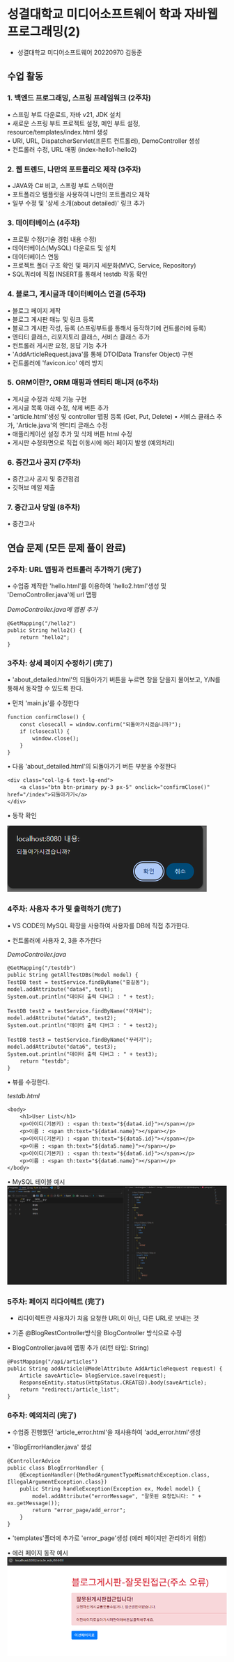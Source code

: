 # **성결대학교 미디어소프트웨어 학과 자바웹프로그래밍(2)**

- 성결대학교 미디어소프트웨어 20220970 김동준

## **수업 활동**
### **1. 백엔드 프로그래밍, 스프링 프레임워크 (2주차)**

• 스프링 부트 다운로드, 자바 v21, JDK 설치  
• 새로운 스프링 부트 프로젝트 설정, 메인 부트 설정, resource/templates/index.html 생성  
• URI, URL, DispatcherServlet(프론트 컨트롤러), DemoController 생성  
• 컨트롤러 수정, URL 매핑 (index-hello1-hello2)

### **2. 웹 트렌드, 나만의 포트폴리오 제작 (3주차)**

• JAVA와 C# 비교, 스프링 부트 스택이란  
• 포트폴리오 템플릿을 사용하여 나만의 포트폴리오 제작  
• 일부 수정 및 '상세 소개(about detailed)' 링크 추가  

### **3. 데이터베이스 (4주차)**

• 프로필 수정(기술 경험 내용 수정)  
• 데이터베이스(MySQL) 다운로드 및 설치  
• 데이터베이스 연동  
• 프로젝트 폴더 구조 확인 및 패키지 세분화(MVC, Service, Repository)  
• SQL쿼리에 직접 INSERT를 통해서 testdb 작동 확인

### **4. 블로그, 게시글과 데이터베이스 연결 (5주차)**

• 블로그 페이지 제작  
• 블로그 게시판 매뉴 및 링크 등록    
• 블로그 게시판 작성, 등록 (스프링부트를 통해서 동작하기에 컨트롤러에 등록)  
• 엔티티 클래스, 리포지토리 클래스, 서비스 클래스 추가  
• 컨트롤러 게시판 요청, 응답 기능 추가  
• 'AddArticleRequest.java'를 통해 DTO(Data Transfer Object) 구현  
• 컨트롤러에 'favicon.ico' 에러 방지

### **5. ORM이란?, ORM 매핑과 엔티티 매니저 (6주차)**

• 게시글 수정과 삭제 기능 구현  
• 게시글 목록 아래 수정, 삭제 버튼 추가  
• 'article.html'생성 및 controller 맵핑 등록 (Get, Put, Delete) 
• 서비스 클래스 추가, 'Article.java'의 엔티티 글래스 수정  
• 애플리케이션 설정 추가 및 삭제 버튼 html 수정  
• 게시판 수정화면으로 직접 이동시에 에러 페이지 발생 (예외처리)

### **6. 중간고사 공지 (7주차)**

• 중간고사 공지 및 중간점검  
• 깃허브 메일 제출

### **7. 중간고사 당일 (8주차)**

• 중간고사

## 연습 문제 (모든 문제 풀이 완료)
### **2주차: URL 맵핑과 컨트롤러 추가하기 (完了)**

• 수업중 제작한 'hello.html'를 이용하여 'hello2.html'생성 및 'DemoController.java'에 url 맵핑

*DemoController.java에 맵핑 추가*
```
@GetMapping("/hello2")
public String hello2() {
    return "hello2";
}
```

### **3주차: 상세 페이지 수정하기 (完了)**

• 'about_detailed.html'의 되돌아가기 버튼을 누르면 창을 닫을지 물어보고, Y/N를 통해서 동작할 수 있도록 한다.

• 먼저 'main.js'를 수정한다
```
function confirmClose() {
    const closecall = window.confirm("되돌아가시겠습니까?");
    if (closecall) {
        window.close();
    }
}
```

• 다음 'about_detailed.html'의 되돌아가기 버튼 부분을 수정한다
```
<div class="col-lg-6 text-lg-end">
    <a class="btn btn-primary py-3 px-5" onclick="confirmClose()" href="/index">되돌아가기</a>
</div>
```

• 동작 확인

![confirmClose()](/src/main/resources/static/img/yesorno.png "confirmClose()")

### **4주차: 사용자 추가 및 출력하기 (完了)**

• VS CODE의 MySQL 확장을 사용하여 사용자를 DB에 직접 추가한다.

• 컨트롤러에 사용자 2, 3을 추가한다

*DemoController.java*
```
@GetMapping("/testdb")
public String getAllTestDBs(Model model) {
TestDB test = testService.findByName("홍길동");
model.addAttribute("data4", test);
System.out.println("데이터 출력 디버그 : " + test);

TestDB test2 = testService.findByName("아저씨");
model.addAttribute("data5", test2);
System.out.println("데이터 출력 디버그 : " + test2);

TestDB test3 = testService.findByName("꾸러기");
model.addAttribute("data6", test3);
System.out.println("데이터 출력 디버그 : " + test3);
    return "testdb";
}
```

• 뷰를 수정한다.

*testdb.html*
```
<body>
    <h1>User List</h1>
    <p>아이디(기본키) : <span th:text="${data4.id}"></span></p>
    <p>이름 : <span th:text="${data4.name}"></span></p>
    <p>아이디(기본키) : <span th:text="${data5.id}"></span></p>
    <p>이름 : <span th:text="${data5.name}"></span></p>
    <p>아이디(기본키) : <span th:text="${data6.id}"></span></p>
    <p>이름 : <span th:text="${data6.name}"></span></p>
</body>
```

• MySQL 테이블 예시
![사용자 추가](/src/main/resources/static/img/fstdb.png)

### **5주차: 페이지 리다이렉트 (完了)**

- 리다이렉트란 사용자가 처음 요청한 URL이 아닌, 다른 URL로 보내는 것

• 기존 @BlogRestController방식을 BlogController 방식으로 수정

• BlogController.java에 맵핑 추가 (리턴 타입: String)
```
@PostMapping("/api/articles")
public String addArticle(@ModelAttribute AddArticleRequest request) {
    Article saveArticle= blogService.save(request);
    ResponseEntity.status(HttpStatus.CREATED).body(saveArticle);
    return "redirect:/article_list"; 
}
```

### **6주차: 예외처리 (完了)**

• 수업중 진행했던 'article_error.html'을 재사용하여 'add_error.html'생성

• 'BlogErrorHandler.java' 생성
```
@ControllerAdvice
public class BlogErrorHandler {
    @ExceptionHandler({MethodArgumentTypeMismatchException.class, IllegalArgumentException.class})
    public String handleException(Exception ex, Model model) {
        model.addAttribute("errorMessage", "잘못된 요청입니다: " + ex.getMessage());
        return "error_page/add_error";
    }
}
```

• 'templates'폴더에 추가로 'error_page'생성 (에러 페이지만 관리하기 위함)

• 에러 페이지 동작 예시
![에러 페이지 동작 예시](/src/main/resources/static/img/error1.png)